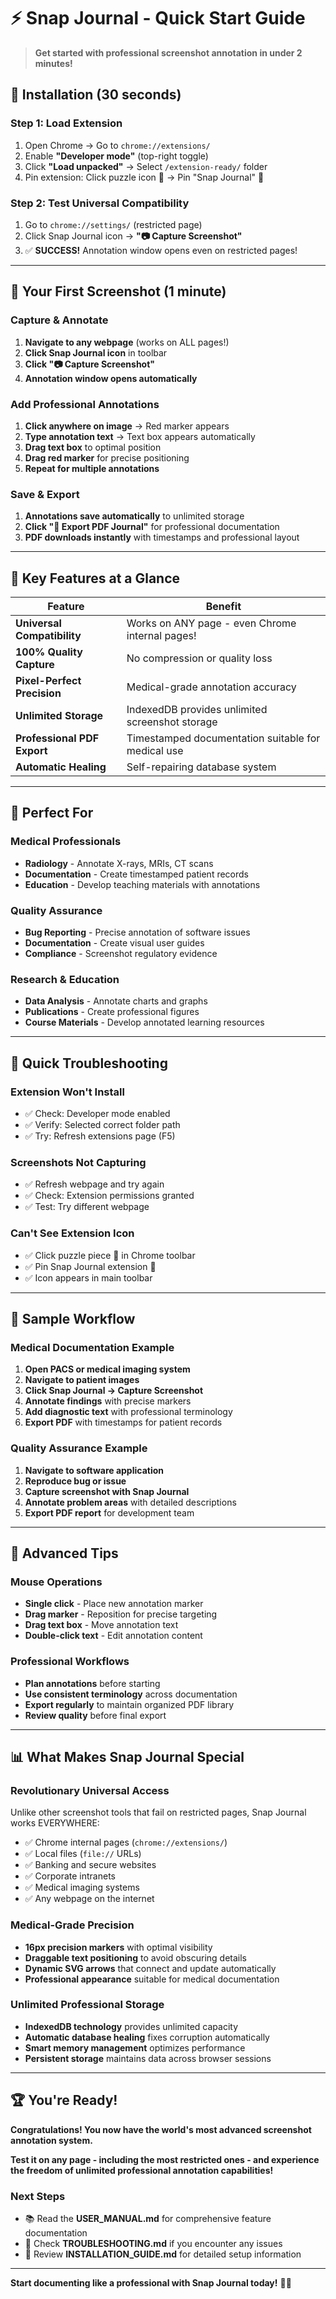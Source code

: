 # ⚡ Snap Journal - Quick Start Guide

> **Get started with professional screenshot annotation in under 2 minutes!**

## 🚀 **Installation (30 seconds)**

### **Step 1: Load Extension**
1. Open Chrome → Go to `chrome://extensions/`
2. Enable **"Developer mode"** (top-right toggle)
3. Click **"Load unpacked"** → Select `/extension-ready/` folder
4. Pin extension: Click puzzle icon 🧩 → Pin "Snap Journal" 📌

### **Step 2: Test Universal Compatibility**
1. Go to `chrome://settings/` (restricted page)
2. Click Snap Journal icon → **"📷 Capture Screenshot"**
3. ✅ **SUCCESS!** Annotation window opens even on restricted pages!

---

## 📸 **Your First Screenshot (1 minute)**

### **Capture & Annotate**
1. **Navigate to any webpage** (works on ALL pages!)
2. **Click Snap Journal icon** in toolbar
3. **Click "📷 Capture Screenshot"**
4. **Annotation window opens automatically**

### **Add Professional Annotations**
1. **Click anywhere on image** → Red marker appears
2. **Type annotation text** → Text box appears automatically
3. **Drag text box** to optimal position
4. **Drag red marker** for precise positioning
5. **Repeat for multiple annotations**

### **Save & Export**
1. **Annotations save automatically** to unlimited storage
2. **Click "📄 Export PDF Journal"** for professional documentation
3. **PDF downloads instantly** with timestamps and professional layout

---

## 🎯 **Key Features at a Glance**

| Feature | Benefit |
|---------|---------|
| **Universal Compatibility** | Works on ANY page - even Chrome internal pages! |
| **100% Quality Capture** | No compression or quality loss |
| **Pixel-Perfect Precision** | Medical-grade annotation accuracy |
| **Unlimited Storage** | IndexedDB provides unlimited screenshot storage |
| **Professional PDF Export** | Timestamped documentation suitable for medical use |
| **Automatic Healing** | Self-repairing database system |

---

## 🏥 **Perfect For**

### **Medical Professionals**
- **Radiology** - Annotate X-rays, MRIs, CT scans
- **Documentation** - Create timestamped patient records
- **Education** - Develop teaching materials with annotations

### **Quality Assurance**
- **Bug Reporting** - Precise annotation of software issues
- **Documentation** - Create visual user guides
- **Compliance** - Screenshot regulatory evidence

### **Research & Education**
- **Data Analysis** - Annotate charts and graphs
- **Publications** - Create professional figures
- **Course Materials** - Develop annotated learning resources

---

## 🔧 **Quick Troubleshooting**

### **Extension Won't Install**
- ✅ Check: Developer mode enabled
- ✅ Verify: Selected correct folder path
- ✅ Try: Refresh extensions page (F5)

### **Screenshots Not Capturing**
- ✅ Refresh webpage and try again
- ✅ Check: Extension permissions granted
- ✅ Test: Try different webpage

### **Can't See Extension Icon**
- ✅ Click puzzle piece 🧩 in Chrome toolbar
- ✅ Pin Snap Journal extension 📌
- ✅ Icon appears in main toolbar

---

## 📄 **Sample Workflow**

### **Medical Documentation Example**
1. **Open PACS or medical imaging system**
2. **Navigate to patient images**
3. **Click Snap Journal → Capture Screenshot**
4. **Annotate findings** with precise markers
5. **Add diagnostic text** with professional terminology
6. **Export PDF** with timestamps for patient records

### **Quality Assurance Example**
1. **Navigate to software application**
2. **Reproduce bug or issue**
3. **Capture screenshot with Snap Journal**
4. **Annotate problem areas** with detailed descriptions
5. **Export PDF report** for development team

---

## 🎉 **Advanced Tips**

### **Mouse Operations**
- **Single click** - Place new annotation marker
- **Drag marker** - Reposition for precise targeting
- **Drag text box** - Move annotation text
- **Double-click text** - Edit annotation content

### **Professional Workflows**
- **Plan annotations** before starting
- **Use consistent terminology** across documentation
- **Export regularly** to maintain organized PDF library
- **Review quality** before final export

---

## 📊 **What Makes Snap Journal Special**

### **Revolutionary Universal Access**
Unlike other screenshot tools that fail on restricted pages, Snap Journal works EVERYWHERE:
- ✅ Chrome internal pages (`chrome://extensions/`)
- ✅ Local files (`file://` URLs)
- ✅ Banking and secure websites
- ✅ Corporate intranets
- ✅ Medical imaging systems
- ✅ Any webpage on the internet

### **Medical-Grade Precision**
- **16px precision markers** with optimal visibility
- **Draggable text positioning** to avoid obscuring details
- **Dynamic SVG arrows** that connect and update automatically
- **Professional appearance** suitable for medical documentation

### **Unlimited Professional Storage**
- **IndexedDB technology** provides unlimited capacity
- **Automatic database healing** fixes corruption automatically
- **Smart memory management** optimizes performance
- **Persistent storage** maintains data across browser sessions

---

## 🏆 **You're Ready!**

**Congratulations! You now have the world's most advanced screenshot annotation system.**

**Test it on any page - including the most restricted ones - and experience the freedom of unlimited professional annotation capabilities!**

### **Next Steps**
- 📚 Read the **USER_MANUAL.md** for comprehensive feature documentation
- 🔧 Check **TROUBLESHOOTING.md** if you encounter any issues
- 📖 Review **INSTALLATION_GUIDE.md** for detailed setup information

---

**Start documenting like a professional with Snap Journal today!** 🚀✨